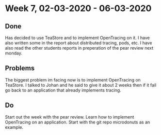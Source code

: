 # Week 7, 02-03-2020 - 06-03-2020
## Done
Has decided to use TeaStore and to implement OpenTracing on it. I have also written some in the report about distributed tracing, pods, etc. I have also read the other students reports in preperation of the pear review next monday.
## Problems
The biggest problem im facing now is to implement OpenTracing on TeaStore. I talked to Johan and he said to give it about 2 weeks then if it fail go back to an application that already implements tracing. 
## Do
Start out the week with the pear review. Learn how to implement OpenTracing on an application. Start with the git repo microdonuts as an example.